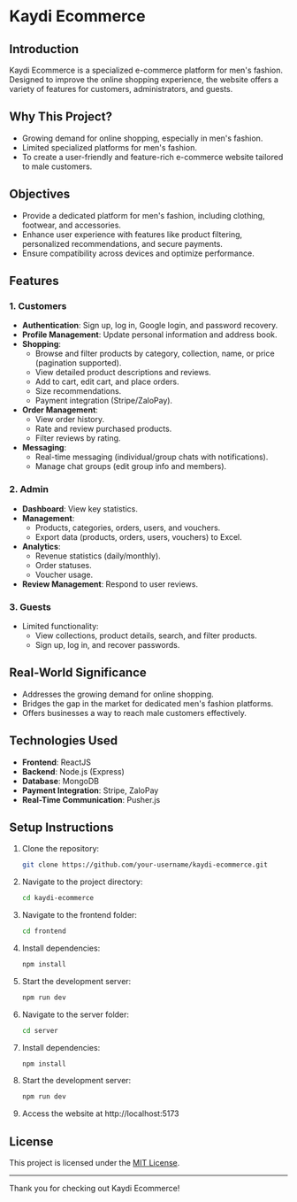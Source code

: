 # Kaydi Ecommerce

## Introduction
Kaydi Ecommerce is a specialized e-commerce platform for men's fashion. Designed to improve the online shopping experience, the website offers a variety of features for customers, administrators, and guests.

## Why This Project?
- Growing demand for online shopping, especially in men's fashion.
- Limited specialized platforms for men's fashion.
- To create a user-friendly and feature-rich e-commerce website tailored to male customers.

## Objectives
- Provide a dedicated platform for men's fashion, including clothing, footwear, and accessories.
- Enhance user experience with features like product filtering, personalized recommendations, and secure payments.
- Ensure compatibility across devices and optimize performance.

## Features
### 1. Customers
- **Authentication**: Sign up, log in, Google login, and password recovery.
- **Profile Management**: Update personal information and address book.
- **Shopping**:
  - Browse and filter products by category, collection, name, or price (pagination supported).
  - View detailed product descriptions and reviews.
  - Add to cart, edit cart, and place orders.
  - Size recommendations.
  - Payment integration (Stripe/ZaloPay).
- **Order Management**:
  - View order history.
  - Rate and review purchased products.
  - Filter reviews by rating.
- **Messaging**:
  - Real-time messaging (individual/group chats with notifications).
  - Manage chat groups (edit group info and members).

### 2. Admin
- **Dashboard**: View key statistics.
- **Management**:
  - Products, categories, orders, users, and vouchers.
  - Export data (products, orders, users, vouchers) to Excel.
- **Analytics**:
  - Revenue statistics (daily/monthly).
  - Order statuses.
  - Voucher usage.
- **Review Management**: Respond to user reviews.

### 3. Guests
- Limited functionality:
  - View collections, product details, search, and filter products.
  - Sign up, log in, and recover passwords.

## Real-World Significance
- Addresses the growing demand for online shopping.
- Bridges the gap in the market for dedicated men's fashion platforms.
- Offers businesses a way to reach male customers effectively.

## Technologies Used
- **Frontend**: ReactJS
- **Backend**: Node.js (Express)
- **Database**: MongoDB
- **Payment Integration**: Stripe, ZaloPay
- **Real-Time Communication**: Pusher.js

## Setup Instructions
1. Clone the repository:
   ```bash
   git clone https://github.com/your-username/kaydi-ecommerce.git
   ```
2. Navigate to the project directory:
   ```bash
   cd kaydi-ecommerce
   ```
3. Navigate to the frontend folder:
   ```bash
   cd frontend
   ```
4. Install dependencies:
   ```bash
   npm install
   ```
5. Start the development server:
   ```bash
   npm run dev
   ```
6. Navigate to the server folder:
   ```bash
   cd server
   ```
7. Install dependencies:
   ```bash
   npm install
   ```
8. Start the development server:
   ```bash
   npm run dev
   ```
9. Access the website at http://localhost:5173


## License
This project is licensed under the [MIT License](LICENSE).

---
Thank you for checking out Kaydi Ecommerce! 
